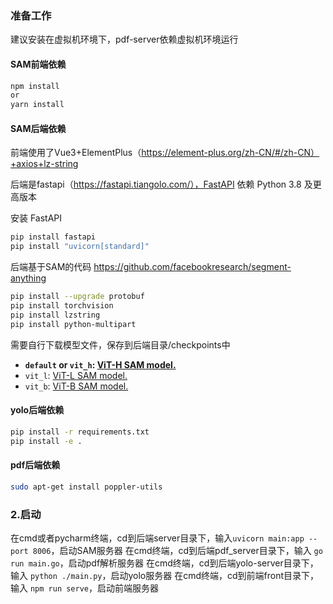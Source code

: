 

### 准备工作

建议安装在虚拟机环境下，pdf-server依赖虚拟机环境运行

#### SAM前端依赖

```bash
npm install
or
yarn install
```

#### SAM后端依赖

前端使用了Vue3+ElementPlus（https://element-plus.org/zh-CN/#/zh-CN）+axios+lz-string

后端是fastapi（https://fastapi.tiangolo.com/），FastAPI 依赖 Python 3.8 及更高版本

安装 FastAPI 

```bash
pip install fastapi
pip install "uvicorn[standard]"
```

后端基于SAM的代码 https://github.com/facebookresearch/segment-anything

```bash
pip install --upgrade protobuf
pip install torchvision
pip install lzstring
pip install python-multipart
```

需要自行下载模型文件，保存到后端目录/checkpoints中

- **`default` or `vit_h`: [ViT-H SAM model.](https://dl.fbaipublicfiles.com/segment_anything/sam_vit_h_4b8939.pth)**
- `vit_l`: [ViT-L SAM model.](https://dl.fbaipublicfiles.com/segment_anything/sam_vit_l_0b3195.pth)
- `vit_b`: [ViT-B SAM model.](https://dl.fbaipublicfiles.com/segment_anything/sam_vit_b_01ec64.pth)

#### yolo后端依赖

```bash
pip install -r requirements.txt
pip install -e .
```

#### pdf后端依赖

```bash
sudo apt-get install poppler-utils
```

### 2.启动

在cmd或者pycharm终端，cd到后端server目录下，输入`uvicorn main:app --port 8006`，启动SAM服务器
在cmd终端，cd到后端pdf_server目录下，输入 `go run main.go`，启动pdf解析服务器
在cmd终端，cd到后端yolo-server目录下，输入 `python ./main.py`，启动yolo服务器
在cmd终端，cd到前端front目录下，输入 `npm run serve`，启动前端服务器



